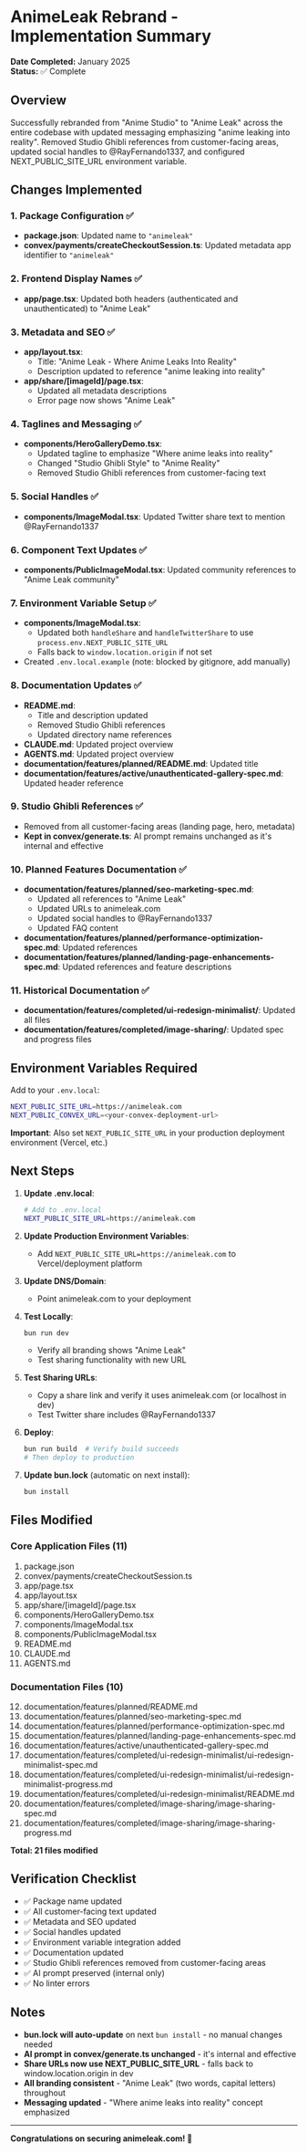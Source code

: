 # AnimeLeak Rebrand - Implementation Summary

**Date Completed:** January 2025  
**Status:** ✅ Complete

## Overview

Successfully rebranded from "Anime Studio" to "Anime Leak" across the entire codebase with updated messaging emphasizing "anime leaking into reality". Removed Studio Ghibli references from customer-facing areas, updated social handles to @RayFernando1337, and configured NEXT_PUBLIC_SITE_URL environment variable.

## Changes Implemented

### 1. Package Configuration ✅

- **package.json**: Updated name to `"animeleak"`
- **convex/payments/createCheckoutSession.ts**: Updated metadata app identifier to `"animeleak"`

### 2. Frontend Display Names ✅

- **app/page.tsx**: Updated both headers (authenticated and unauthenticated) to "Anime Leak"

### 3. Metadata and SEO ✅

- **app/layout.tsx**:
  - Title: "Anime Leak - Where Anime Leaks Into Reality"
  - Description updated to reference "anime leaking into reality"
- **app/share/[imageId]/page.tsx**:
  - Updated all metadata descriptions
  - Error page now shows "Anime Leak"

### 4. Taglines and Messaging ✅

- **components/HeroGalleryDemo.tsx**:
  - Updated tagline to emphasize "Where anime leaks into reality"
  - Changed "Studio Ghibli Style" to "Anime Reality"
  - Removed Studio Ghibli references from customer-facing text

### 5. Social Handles ✅

- **components/ImageModal.tsx**: Updated Twitter share text to mention @RayFernando1337

### 6. Component Text Updates ✅

- **components/PublicImageModal.tsx**: Updated community references to "Anime Leak community"

### 7. Environment Variable Setup ✅

- **components/ImageModal.tsx**:
  - Updated both `handleShare` and `handleTwitterShare` to use `process.env.NEXT_PUBLIC_SITE_URL`
  - Falls back to `window.location.origin` if not set
- Created `.env.local.example` (note: blocked by gitignore, add manually)

### 8. Documentation Updates ✅

- **README.md**:
  - Title and description updated
  - Removed Studio Ghibli references
  - Updated directory name references
- **CLAUDE.md**: Updated project overview
- **AGENTS.md**: Updated project overview
- **documentation/features/planned/README.md**: Updated title
- **documentation/features/active/unauthenticated-gallery-spec.md**: Updated header reference

### 9. Studio Ghibli References ✅

- Removed from all customer-facing areas (landing page, hero, metadata)
- **Kept in convex/generate.ts**: AI prompt remains unchanged as it's internal and effective

### 10. Planned Features Documentation ✅

- **documentation/features/planned/seo-marketing-spec.md**:
  - Updated all references to "Anime Leak"
  - Updated URLs to animeleak.com
  - Updated social handles to @RayFernando1337
  - Updated FAQ content
- **documentation/features/planned/performance-optimization-spec.md**: Updated references
- **documentation/features/planned/landing-page-enhancements-spec.md**: Updated references and feature descriptions

### 11. Historical Documentation ✅

- **documentation/features/completed/ui-redesign-minimalist/**: Updated all files
- **documentation/features/completed/image-sharing/**: Updated spec and progress files

## Environment Variables Required

Add to your `.env.local`:

```bash
NEXT_PUBLIC_SITE_URL=https://animeleak.com
NEXT_PUBLIC_CONVEX_URL=<your-convex-deployment-url>
```

**Important**: Also set `NEXT_PUBLIC_SITE_URL` in your production deployment environment (Vercel, etc.)

## Next Steps

1. **Update .env.local**:

   ```bash
   # Add to .env.local
   NEXT_PUBLIC_SITE_URL=https://animeleak.com
   ```

2. **Update Production Environment Variables**:
   - Add `NEXT_PUBLIC_SITE_URL=https://animeleak.com` to Vercel/deployment platform

3. **Update DNS/Domain**:
   - Point animeleak.com to your deployment

4. **Test Locally**:

   ```bash
   bun run dev
   ```

   - Verify all branding shows "Anime Leak"
   - Test sharing functionality with new URL

5. **Test Sharing URLs**:
   - Copy a share link and verify it uses animeleak.com (or localhost in dev)
   - Test Twitter share includes @RayFernando1337

6. **Deploy**:

   ```bash
   bun run build  # Verify build succeeds
   # Then deploy to production
   ```

7. **Update bun.lock** (automatic on next install):
   ```bash
   bun install
   ```

## Files Modified

### Core Application Files (11)

1. package.json
2. convex/payments/createCheckoutSession.ts
3. app/page.tsx
4. app/layout.tsx
5. app/share/[imageId]/page.tsx
6. components/HeroGalleryDemo.tsx
7. components/ImageModal.tsx
8. components/PublicImageModal.tsx
9. README.md
10. CLAUDE.md
11. AGENTS.md

### Documentation Files (10)

12. documentation/features/planned/README.md
13. documentation/features/planned/seo-marketing-spec.md
14. documentation/features/planned/performance-optimization-spec.md
15. documentation/features/planned/landing-page-enhancements-spec.md
16. documentation/features/active/unauthenticated-gallery-spec.md
17. documentation/features/completed/ui-redesign-minimalist/ui-redesign-minimalist-spec.md
18. documentation/features/completed/ui-redesign-minimalist/ui-redesign-minimalist-progress.md
19. documentation/features/completed/ui-redesign-minimalist/README.md
20. documentation/features/completed/image-sharing/image-sharing-spec.md
21. documentation/features/completed/image-sharing/image-sharing-progress.md

**Total: 21 files modified**

## Verification Checklist

- ✅ Package name updated
- ✅ All customer-facing text updated
- ✅ Metadata and SEO updated
- ✅ Social handles updated
- ✅ Environment variable integration added
- ✅ Documentation updated
- ✅ Studio Ghibli references removed from customer-facing areas
- ✅ AI prompt preserved (internal only)
- ✅ No linter errors

## Notes

- **bun.lock will auto-update** on next `bun install` - no manual changes needed
- **AI prompt in convex/generate.ts unchanged** - it's internal and effective
- **Share URLs now use NEXT_PUBLIC_SITE_URL** - falls back to window.location.origin in dev
- **All branding consistent** - "Anime Leak" (two words, capital letters) throughout
- **Messaging updated** - "Where anime leaks into reality" concept emphasized

---

**Congratulations on securing animeleak.com! 🎉**
